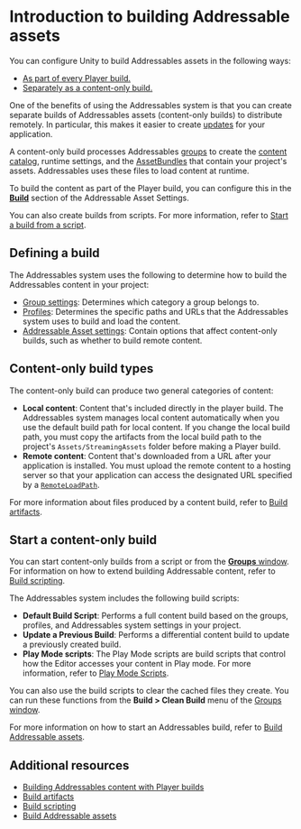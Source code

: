 # Introduction to building Addressable assets

You can configure Unity to build Addressables assets in the following ways:

* [As part of every Player build.](build-player-builds.md)
* [Separately as a content-only build.](builds-full-build.md)

One of the benefits of using the Addressables system is that you can create separate builds of Addressables assets (content-only builds) to distribute remotely. In particular, this makes it easier to create [updates](builds-update-build.md) for your application.

A content-only build processes Addressables [groups](groups-intro.md) to create the [content catalog](build-content-catalogs.md), runtime settings, and the [AssetBundles](xref:AssetBundlesIntro) that contain your project's assets. Addressables uses these files to load content at runtime.

To build the content as part of the Player build, you can configure this in the [**Build**](AddressableAssetSettings.md#build) section of the Addressable Asset Settings.

You can also create builds from scripts. For more information, refer to [Start a build from a script](build-scripting-start-build.md).

## Defining a build

The Addressables system uses the following to determine how to build the Addressables content in your project:

* [Group settings](xref:addressables-group-schemas): Determines which category a group belongs to.
* [Profiles](xref:addressables-profiles): Determines the specific paths and URLs that the Addressables system uses to build and load the content.
* [Addressable Asset settings](xref:addressables-asset-settings): Contain options that affect content-only builds, such as whether to build remote content.

## Content-only build types

The content-only build can produce two general categories of content:

* __Local content__: Content that's included directly in the player build. The Addressables system manages local content automatically when you use the default build path for local content. If you change the local build path, you must copy the artifacts from the local build path to the project's `Assets/StreamingAssets` folder before making a Player build.
* __Remote content__: Content that's downloaded from a URL after your application is installed. You must upload the remote content to a hosting server so that your application can access the designated URL specified by a [`RemoteLoadPath`](remote-content-intro.md).

For more information about files produced by a content build, refer to [Build artifacts](BuildArtifacts.md).

## Start a content-only build

You can start content-only builds from a script or from the [__Groups__ window](GroupsWindow.md). For information on how to extend building Addressable content, refer to [Build scripting](build-scripting-builds.md).

The Addressables system includes the following build scripts:

* __Default Build Script__: Performs a full content build based on the groups, profiles, and Addressables system settings in your project.
* __Update a Previous Build__: Performs a differential content build to update a previously created build.
* __Play Mode scripts__: The Play Mode scripts are build scripts that control how the Editor accesses your content in Play mode. For more information, refer to [Play Mode Scripts](GroupsWindow.md#play-mode-script).

You can also use the build scripts to clear the cached files they create. You can run these functions from the __Build > Clean Build__ menu of the [Groups window](GroupsWindow.md#build).

For more information on how to start an Addressables build, refer to [Build Addressable assets](builds-full-build.md).

## Additional resources

* [Building Addressables content with Player builds](build-player-builds.md)
* [Build artifacts](BuildArtifacts.md)
* [Build scripting](build-scripting-builds.md)
* [Build Addressable assets](builds-full-build.md)